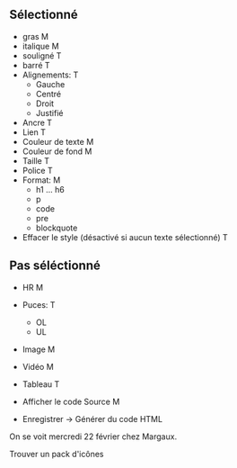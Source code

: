 ## Sélectionné
- gras                                                          M
- italique                                                      M
- souligné                                                      T
- barré                                                         T
- Alignements:                                                  T
  - Gauche
  - Centré
  - Droit
  - Justifié
- Ancre                                                         T
- Lien                                                          T
- Couleur de texte                                              M
- Couleur de fond                                               M
- Taille                                                        T
- Police                                                        T
- Format:                                                       M
  - h1 ... h6
  - p
  - code
  - pre
  - blockquote
- Effacer le style (désactivé si aucun texte sélectionné)       T

## Pas séléctionné
- HR                                                            M
- Puces:                                                        T
  - OL
  - UL
- Image                                                         M
- Vidéo                                                         M
- Tableau                                                       T
- Afficher le code Source                                       M


- Enregistrer -> Générer du code HTML

On se voit mercredi 22 février chez Margaux.

Trouver un pack d'icônes
